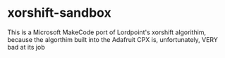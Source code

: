 # xorshift-sandbox

This is a Microsoft MakeCode port of Lordpoint's xorshift algorithim, because the algorthim built into the Adafruit CPX is, unfortunately, VERY bad at its job
                

